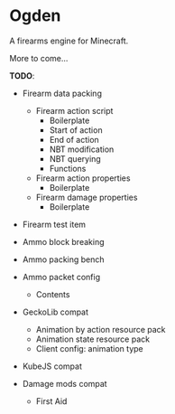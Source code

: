 # Ogden

A firearms engine for Minecraft.

More to come...

**TODO**:

- Firearm data packing
    - Firearm action script
       - Boilerplate
       - Start of action
       - End of action
       - NBT modification
       - NBT querying
       - Functions
   - Firearm action properties
        - Boilerplate
    - Firearm damage properties
        - Boilerplate
- Firearm test item


- Ammo block breaking


- Ammo packing bench
- Ammo packet config
    - Contents


- GeckoLib compat
    - Animation by action resource pack
    - Animation state resource pack
    - Client config: animation type


- KubeJS compat


- Damage mods compat
    - First Aid
